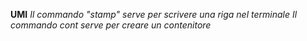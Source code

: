 **UMI**
*Il commando "stamp" serve per scrivere una riga nel terminale*
*Il commando cont serve per creare un contenitore*

